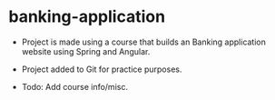 # banking-application

* Project is made using a course that builds an Banking application website using Spring and Angular.
* Project added to Git for practice purposes. 


* Todo: Add course info/misc.

